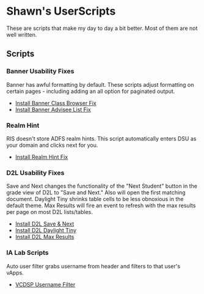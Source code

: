 # Shawn's UserScripts

These are scripts that make my day to day a bit better. Most of them are not well written.

## Scripts

### Banner Usability Fixes

Banner has awful formatting by default. These scripts adjust formatting on certain pages - including adding an all option for paginated output.

* [Install Banner Class Browser Fix](https://raw.githubusercontent.com/sgzwach/userscripts/master/banner-browseclasses.user.js)
* [Install Banner Advisee List Fix](https://raw.githubusercontent.com/sgzwach/userscripts/master/banner-advisees.user.js)

### Realm Hint

RIS doesn't store ADFS realm hints. This script automatically enters DSU as your domain and clicks next for you.

* [Install Realm Hint Fix](https://raw.githubusercontent.com/sgzwach/userscripts/master/adfs-realmhint.user.js)

### D2L Usability Fixes

Save and Next changes the functionality of the "Next Student" button in the grade view of D2L to "Save and Next." Also will open the first matching document.
Daylight Tiny shrinks table cells to be less obnoxious in the default theme. Max Results will fire an event to refresh with the max results per page on most D2L lists/tables.

* [Install D2L Save & Next](https://raw.githubusercontent.com/sgzwach/userscripts/master/d2l-saveandnext.user.js)
* [Install D2L Daylight Tiny](https://raw.githubusercontent.com/sgzwach/userscripts/master/d2l-daylighttiny.user.js)
* [Install D2L Max Results](https://raw.githubusercontent.com/sgzwach/userscripts/master/d2l-maxresults.user.js)

### IA Lab Scripts

Auto user filter grabs username from header and filters to that user's vApps.

* [VCDSP Username Filter](https://raw.githubusercontent.com/sgzwach/userscripts/master/vcdsp-vapp-filter-username.user.js)
